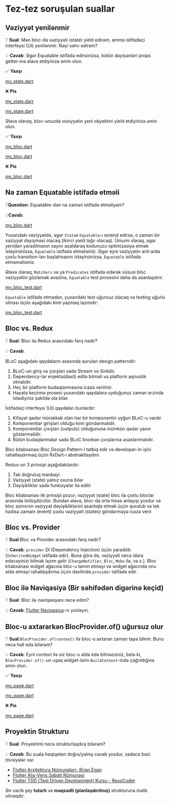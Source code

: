 # Tez-tez soruşulan suallar

## Vəziyyət yenilənmir

❔ **Sual**: Mən bloc-da vəziyyəti (state) yield edirəm, amma istifadəçi interfeysi (UI) yenilənmir. Nəyi səhv edirəm?

💡 **Cavab**: Əgər Equatable istifadə edirsinizsə, bütün dəyişənləri props getter-inə əlavə etdiyinizə əmin olun.

✅ **Yaxşı**

[my_state.dart](../_snippets/faqs/state_not_updating_good_1.dart.md ':include')

❌ **Pis**

[my_state.dart](../_snippets/faqs/state_not_updating_bad_1.dart.md ':include')

[my_state.dart](../_snippets/faqs/state_not_updating_bad_2.dart.md ':include')

Əlavə olaraq, bloc-unuzda vəziyyətin yeni obyektini yield etdiyinizə əmin olun.

✅ **Yaxşı**

[my_bloc.dart](../_snippets/faqs/state_not_updating_good_2.dart.md ':include')

[my_bloc.dart](../_snippets/faqs/state_not_updating_good_3.dart.md ':include')

❌ **Pis**

[my_bloc.dart](../_snippets/faqs/state_not_updating_bad_3.dart.md ':include')

## Nə zaman Equatable istifadə etməli

❔**Question**: Equatable-dən nə zaman istifadə etməliyəm?

💡**Cavab**:

[my_bloc.dart](../_snippets/faqs/equatable_yield.dart.md ':include')

Yuxarıdakı vəziyyətdə, əgər `StateA` `Equatable`-ı extend edirsə, o zaman bir vəziyyət dəyişməsi olacaq (ikinci yield ləğv olacaq).
Ümumi olaraq, əgər yenidən yaradılmanın sayını azaldaraq kodunuzu optimizasiya etmək istəyirsinizsə, `Equatable` istifadə etməlisiniz.
Əgər eyni vəziyyətin ard-arda çoxlu transition-ları başlatmasını istəyirsinizsə, `Equatable` istifadə etməməlisiniz.

Əlavə olaraq, `Matchers` və ya `Predicates` istifadə edərək xüsusi bloc vəziyyətini gözləmək əvəzinə, `Equatable` test prosesini daha da asanlaşdırır.

[my_bloc_test.dart](../_snippets/faqs/equatable_bloc_test.dart.md ':include')

`Equatable` istifadə etmədən, yuxarıdakı test uğursuz olacaq və testing uğurlu olması üçün aşağıdakı kimi yazmaq lazımdır:

[my_bloc_test.dart](../_snippets/faqs/without_equatable_bloc_test.dart.md ':include')

## Bloc vs. Redux

❔ **Sual**: Bloc ilə Redux arasındakı fərq nədir?

💡 **Cavab**:

BLoC aşağıdakı qaydaların əsasında qurulan design patterndir:

1. BLoC-un giriş və çıxışları sadə Stream və Sinkdir.
2. Dependency-lər enjektə(daxil) edilə bilməli və platform aqnostik olmalıdır.
3. Heç bir platform budaqlanmasına icazə verilmir.
4. Həyata keçirmə prosesi yuxarıdakı qaydalara uyduğunuz zaman ərzində istədiyiniz şəkildə ola bilər.

İstifadəçi interfeysi (UI) qaydaları bunlardır:

1. Kifayət qədər mürəkkəb olan hər bir komponentin uyğun BLoC-u vardır.
2. Komponentlər girişləri olduğu kimi göndərməlidir.
3. Komponentlər çıxışları (outputs) olduğununa mümkün qədər yaxın göstərməlidir.
4. Bütün budaqlanmalar sadə BLoC boolean çıxışlarına əsaslanmalıdır.

Bloc kitabxanası Bloc Design Pattern-i tətbiq edir və developer-in işini rahatlaşdırmaq üçün RxDart-ı abstraktlaşdırır.

Redux-un 3 prinsipi aşağıdakılardır:

1. Tək doğruluq mənbəyi
2. Vəziyyət (state) yalnız oxuna bilər
3. Dəyişikliklər sadə funksiyalar ilə edilir

Bloc kitabxanası ilk prinsipi pozur; vəziyyət (state) bloc ilə çoxlu bloclar arasında bölüşdürülür.
Bundan əlavə, bloc-da orta hissə anlayışı yoxdur və bloc asinxron vəziyyət dəyişikliklərini asanlıqla etmək üçün qurulub və tək hadisə zamanı (event) çoxlu vəziyyəti (states) göndərməyə icazə verir.

## Bloc vs. Provider

❔ **Sual**:Bloc və Provider arasındakı fərq nədir?

💡 **Cavab**: `provider` DI (Dependency Injection) üçün yaradılıb (`InheritedWidget` istifadə edir).
Buna görə də, vəziyyəti necə idarə edəcəyinizi bilmək lazım gəlir (`ChangeNotifier`, `Bloc`, `Mobx` ilə, və s.).
Bloc kitabxanası widget ağacına bloc-u təmin etməyi və widget ağacında onu əldə etməyi rahatlaşdırma üçün daxilində `provider` istifadə edir.

## Bloc ilə Naviqasiya (Bir səhifədən digərinə keçid)

❔ **Sual**: Bloc ilə naviqasiyanı necə edim?

💡 **Cavab**: [Flutter Naviqasiya](../recipesflutternavigation.md)-nı yoxlayın.

## Bloc-u axtararkən BlocProvider.of() uğursuz olur

❔ **Sual**:`BlocProvider.of(context)` ilə bloc-u axtaran zaman tapa bilmir. Bunu necə həll edə bilərəm?

💡 **Cavab**: Eyni context ilə siz bloc-u əldə edə bilməzsiniz, belə ki, `BlocProvider.of()`-un uşaq widget-lərin `BuildContext`-ində çağrıldığına əmin olun.

✅ **Yaxşı**

[my_page.dart](../_snippets/faqs/bloc_provider_good_1.dart.md ':include')

[my_page.dart](../_snippets/faqs/bloc_provider_good_2.dart.md ':include')

❌ **Pis**

[my_page.dart](../_snippets/faqs/bloc_provider_bad_1.dart.md ':include')

## Proyektin Strukturu

❔ **Sual**: Proyektimi necə strukturlaşdıra bilərəm?

💡 **Cavab**: Bu suala həqiqətən doğru/yalnış cavab yoxdur, sadəcə bəzi tövsiyələr var.

- [Flutter Arxitektura Nümunələri- Brian Egan](https://github.com/brianegan/flutter_architecture_samples/tree/master/bloc_library)
- [Flutter Alış-Veriş Səbəti Nümunəsi](https://github.com/mit-73/true_bloc/tree/master/examples/flutter_shopping_cart)
- [Flutter TDD (Test Driven Development) Kursu - ResoCoder](https://github.com/ResoCoder/flutter-tdd-clean-architecture-course)

Ən vacib şey **tutarlı** və **məqsədli (planlaşdırılmış)** strukturuna malik olmaqdır.
